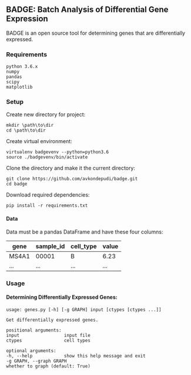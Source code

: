 ## BADGE: Batch Analysis of Differential Gene Expression

BADGE is an open source tool for determining genes that are differentially expressed.

### Requirements
``` shell
python 3.6.x
numpy
pandas
scipy
matplotlib
```

### Setup

Create new directory for project:
``` shell
mkdir \path\to\dir
cd \path\to\dir
```

Create virtual environment:
``` shell
virtualenv badgevenv --python=python3.6
source ./badgevenv/bin/activate
```

Clone the directory and make it the current directory:
``` shell
git clone https://github.com/avkondepudi/badge.git
cd badge
```

Download required dependencies:
``` shell
pip install -r requirements.txt
```

#### Data

Data must be a pandas DataFrame and have these four columns:

gene | sample_id | cell_type | value
--- | --- | --- | ---
MS4A1 | 00001 | B | 6.23
... | ... | ... | ...

### Usage

#### Determining Differentially Expressed Genes:
```
usage: genes.py [-h] [-g GRAPH] input [ctypes [ctypes ...]]

Get differentially expressed genes.

positional arguments:
input                 input file
ctypes                cell types

optional arguments:
-h, --help            show this help message and exit
-g GRAPH, --graph GRAPH
whether to graph (default: True)
```
